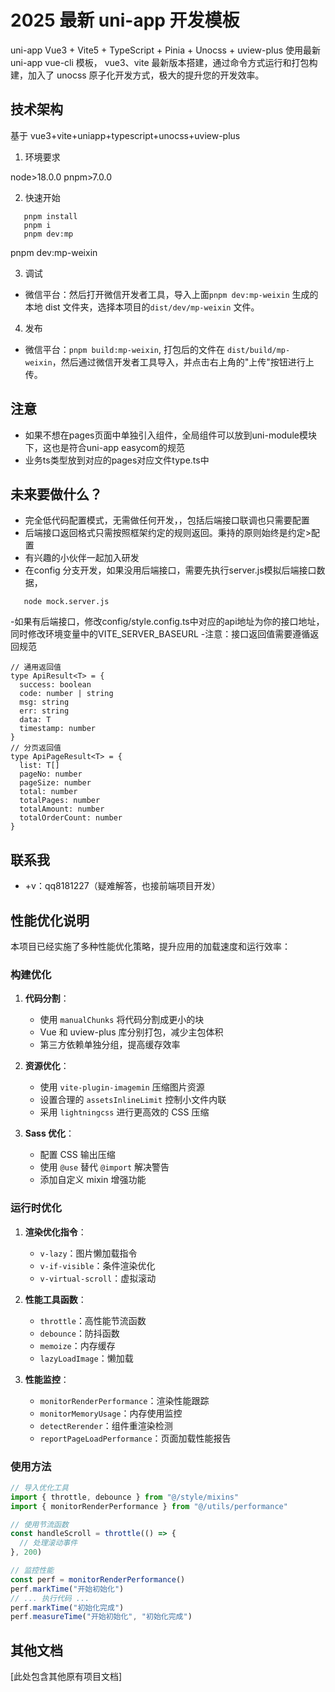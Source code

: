 # 2025 最新 uni-app 开发模板

uni-app Vue3 + Vite5 + TypeScript + Pinia + Unocss + uview-plus
使用最新 uni-app vue-cli 模板， vue3、vite 最新版本搭建，通过命令方式运行和打包构建，加入了 unocss 原子化开发方式，极大的提升您的开发效率。

## 技术架构

基于 vue3+vite+uniapp+typescript+unocss+uview-plus

1. 环境要求

node>18.0.0
pnpm>7.0.0

2. 快速开始

```
   pnpm install
   pnpm i
   pnpm dev:mp

```

pnpm dev:mp-weixin

3. 调试

- 微信平台：然后打开微信开发者工具，导入上面`pnpm dev:mp-weixin` 生成的本地 dist 文件夹，选择本项目的`dist/dev/mp-weixin` 文件。

4. 发布

- 微信平台：`pnpm build:mp-weixin`, 打包后的文件在 `dist/build/mp-weixin`，然后通过微信开发者工具导入，并点击右上角的"上传"按钮进行上传。

## 注意

- 如果不想在pages页面中单独引入组件，全局组件可以放到uni-module模块下，这也是符合uni-app easycom的规范
- 业务ts类型放到对应的pages对应文件type.ts中

## 未来要做什么？

- 完全低代码配置模式，无需做任何开发，，包括后端接口联调也只需要配置
- 后端接口返回格式只需按照框架约定的规则返回。秉持的原则始终是约定>配置
- 有兴趣的小伙伴一起加入研发
- 在config 分支开发，如果没用后端接口，需要先执行server.js模拟后端接口数据，

```
   node mock.server.js

```

-如果有后端接口，修改config/style.config.ts中对应的api地址为你的接口地址，同时修改环境变量中的VITE_SERVER_BASEURL -注意：接口返回值需要遵循返回规范

```
// 通用返回值
type ApiResult<T> = {
  success: boolean
  code: number | string
  msg: string
  err: string
  data: T
  timestamp: number
}
// 分页返回值
type ApiPageResult<T> = {
  list: T[]
  pageNo: number
  pageSize: number
  total: number
  totalPages: number
  totalAmount: number
  totalOrderCount: number
}

```

## 联系我

- +v：qq8181227（疑难解答，也接前端项目开发）

## 性能优化说明

本项目已经实施了多种性能优化策略，提升应用的加载速度和运行效率：

### 构建优化

1. **代码分割**：

   - 使用 `manualChunks` 将代码分割成更小的块
   - Vue 和 uview-plus 库分别打包，减少主包体积
   - 第三方依赖单独分组，提高缓存效率

2. **资源优化**：

   - 使用 `vite-plugin-imagemin` 压缩图片资源
   - 设置合理的 `assetsInlineLimit` 控制小文件内联
   - 采用 `lightningcss` 进行更高效的 CSS 压缩

3. **Sass 优化**：
   - 配置 CSS 输出压缩
   - 使用 `@use` 替代 `@import` 解决警告
   - 添加自定义 mixin 增强功能

### 运行时优化

1. **渲染优化指令**：

   - `v-lazy`：图片懒加载指令
   - `v-if-visible`：条件渲染优化
   - `v-virtual-scroll`：虚拟滚动

2. **性能工具函数**：

   - `throttle`：高性能节流函数
   - `debounce`：防抖函数
   - `memoize`：内存缓存
   - `lazyLoadImage`：懒加载

3. **性能监控**：
   - `monitorRenderPerformance`：渲染性能跟踪
   - `monitorMemoryUsage`：内存使用监控
   - `detectRerender`：组件重渲染检测
   - `reportPageLoadPerformance`：页面加载性能报告

### 使用方法

```js
// 导入优化工具
import { throttle, debounce } from "@/style/mixins"
import { monitorRenderPerformance } from "@/utils/performance"

// 使用节流函数
const handleScroll = throttle(() => {
  // 处理滚动事件
}, 200)

// 监控性能
const perf = monitorRenderPerformance()
perf.markTime("开始初始化")
// ... 执行代码 ...
perf.markTime("初始化完成")
perf.measureTime("开始初始化", "初始化完成")
```

## 其他文档

[此处包含其他原有项目文档]
